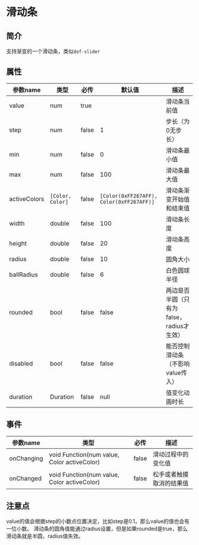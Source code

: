 # 滑动条

## 简介

支持渐变的一个滑动条，类似`dof-slider`

## 属性

| 参数name       | 类型               | 必传    | 默认值                                      | 描述                         |
|--------------|------------------|-------|------------------------------------------|----------------------------|
| value        | num              | true  |                                          | 滑动条当前值                     |
| step         | num              | false | 1                                        | 步长（为0无步长）                  |
| min          | num              | false | 0                                        | 滑动条最小值                     |
| max          | num              | false | 100                                      | 滑动条最大值                     |
| activeColors | `[Color, Color]` | false | `[Color(0xFF267AFF), Color(0xFF267AFF)]` | 滑动条渐变开始值和结束值               |
| width        | double           | false | 100                                      | 滑动条长度                      |
| height       | double           | false | 20                                       | 滑动条高度                      |
| radius       | double           | false | 10                                       | 圆角大小                       |
| ballRadius   | double           | false | 6                                        | 白色圆球半径                     |
| rounded      | bool             | false | false                                    | 两边是否半圆（只有为false，radius才生效） |
| disabled     | bool             | false | false                                    | 能否控制滑动条（不影响value传入）        |
| duration     | Duration         | false | null                                     | 值变化动画时长                    |

## 事件

| 参数name     | 类型                                          | 必传    | 描述           |
|------------|---------------------------------------------|-------|--------------|
| onChanging | void Function(num value, Color activeColor) | false | 滑动过程中的变化值    |
| onChanged  | void Function(num value, Color activeColor) | false | 松手或者触摸取消的结果值 |

## 注意点
value的值会根据step的小数点位置决定，比如step是0.1，那么value的值也会有一位小数。
滑动条的圆角值能通过radius设置，但是如果rounded是true，那么滑动条就是半圆，radius值失效。